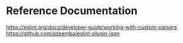 # Reference Documentation

https://eslint.org/docs/developer-guide/working-with-custom-parsers
https://github.com/azeemba/eslint-plugin-json
